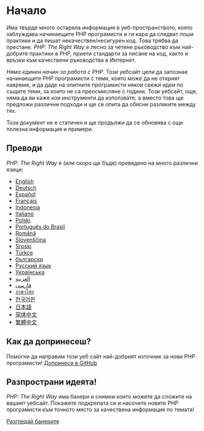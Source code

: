 # Начало

Има твърде много остаряла информация в уеб-пространството, която заблуждава начинаещите PHP програмисти и ги кара да
следват лоши практики и да пишат некачествен/несигурен код. Това трябва да престане. _PHP: The Right Way_ е лесно за четене
ръководство към най-добрите практики в PHP, приети стандарти за писане на код, както и връзки към качествени
ръководства в Интернет.

_Няма единен начин за работа с PHP_. Този уебсайт цели да запознае начинаещите PHP програмисти с теми, които може да не открият навреме, и да даде на опитните програмисти някои свежи идеи по същите теми, за които не са преосмисляне с години. Този уебсайт, още, няма да ви каже кои инструменти да използвате, a вместо това ще предложи различни подходи и ще се опита да обясни разликите между тях.

Този документ не е статичен и ще продължи да се обновява с още полезна информация и примери.

## Преводи

_PHP: The Right Way_ е (или скоро ще бъде) преведено на много различни езици:


* [English](http://www.phptherightway.com)
* [Deutsch](http://rwetzlmayr.github.io/php-the-right-way)
* [Español](http://phpdevenezuela.github.io/php-the-right-way)
* [Français](http://eilgin.github.io/php-the-right-way/)
* [Indonesia](http://id.phptherightway.com)
* [Italiano](http://it.phptherightway.com)
* [Polski](http://pl.phptherightway.com)
* [Português do Brasil](http://br.phptherightway.com)
* [Română](https://bgui.github.io/php-the-right-way/)
* [Slovenščina](http://sl.phptherightway.com)
* [Srpski](http://phpsrbija.github.io/php-the-right-way/)
* [Türkçe](http://hkulekci.github.io/php-the-right-way/)
* [български](http://bg.phptherightway.com)
* [Русский язык](http://getjump.github.io/ru-php-the-right-way)
* [Українська](http://iflista.github.com/php-the-right-way)
* [العربية](https://adaroobi.github.io/php-the-right-way/)
* [فارسى](http://novid.github.io/php-the-right-way/)
* [ภาษาไทย](https://apzentral.github.io/php-the-right-way/)
* [한국어판](http://modernpug.github.io/php-the-right-way)
* [日本語](http://ja.phptherightway.com)
* [简体中文](http://laravel-china.github.io/php-the-right-way/)
* [繁體中文](http://laravel-taiwan.github.io/php-the-right-way)

## Как да допринесеш?

Помогни да направим този уеб сайт най-добрият източник за нови PHP програмисти! [Допринеси в GitHub][1]

## Разпространи идеята!

_PHP: The Right Way_ има банери и снимки които можете да сложите на вашият уебсайт. Покажете подкрепата си и
насочете новите PHP програмисти към точното място за качествена информация по темата!

[Разгледай банерите][2]

[1]: https://github.com/metala/php-the-right-way-l10n-bg_BG/tree/gh-pages
[2]: /banners.html

